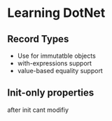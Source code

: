 # Learning DotNet

## Record Types

- Use for immutatble objects
- with-expressions support
- value-based equality support

## Init-only properties

after init cant modifiy
